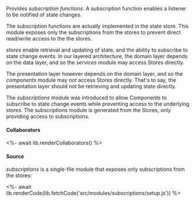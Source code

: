 Provides _subscription functions_. A subscription function enables a listener to be notified of state changes.

The subscription functions are actually implemented in the state store. This module exposes only the subscriptions from the stores to prevent direct read/write access to the the stores. 

_stores_ enable retrieval and updating of state, and the ability to subscribe to state change events. In our layered architecture, the domain layer depends on the data layer, and so the _services_ module may access Stores directly.

The presentation layer however depends on the domain layer, and so the _components_ module may _not_ access Stores directly. That's to say, the presentation layer should not be retrieving and updating state directly.

The _subscriptions_ module was introduced to allow Components to subscribe to state change events while preventing access to the underlying stores. The subscriptions module is generated from the Stores, only providing access to subscriptions.

#### Collaborators

<%- await lib.renderCollaborators() %>

#### Source

_subscriptions_ is a single-file module that exposes only subscriptions from the stores:

<%- await lib.renderCode(lib.fetchCode('src/modules/subscriptions/setup.js')) %>
